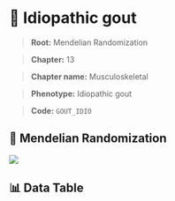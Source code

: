 # 🧪 Idiopathic gout

> **Root:** Mendelian Randomization

> **Chapter:** 13  

> **Chapter name:** Musculoskeletal

> **Phenotype:** Idiopathic gout  

> **Code:** `GOUT_IDIO`

## 🧬 Mendelian Randomization  

<img src="/MR/Figures/Forward/GOUT_IDIO.png"/>

## 📊 Data Table

<CsvTableMRF src="/public/MR/Data/Forward/GOUT_IDIO.csv"/>
